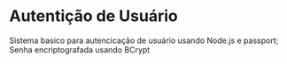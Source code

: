 # Autentição de Usuário

Sistema basico para autencicação de usuário usando Node.js e passport;
Senha encriptografada usando BCrypt
